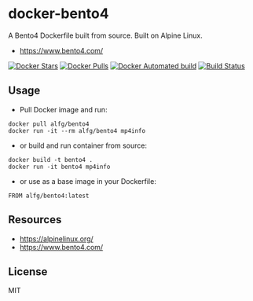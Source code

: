 # docker-bento4
A Bento4  Dockerfile built from source. Built on Alpine Linux.

* https://www.bento4.com/

[![Docker Stars](https://img.shields.io/docker/stars/alfg/bento4.svg)](https://hub.docker.com/r/alfg/bento4/)
[![Docker Pulls](https://img.shields.io/docker/pulls/alfg/bento4.svg)](https://hub.docker.com/r/alfg/bento4/)
[![Docker Automated build](https://img.shields.io/docker/automated/alfg/bento4.svg)](https://hub.docker.com/r/alfg/bento4/builds/)
[![Build Status](https://travis-ci.org/alfg/docker-bento4.svg?branch=master)](https://travis-ci.org/alfg/docker-bento4)

## Usage

* Pull Docker image and run:
```
docker pull alfg/bento4
docker run -it --rm alfg/bento4 mp4info
```

* or build and run container from source:

```
docker build -t bento4 .
docker run -it bento4 mp4info
```

* or use as a base image in your Dockerfile:
```
FROM alfg/bento4:latest
```

## Resources
* https://alpinelinux.org/
* https://www.bento4.com/

## License
MIT